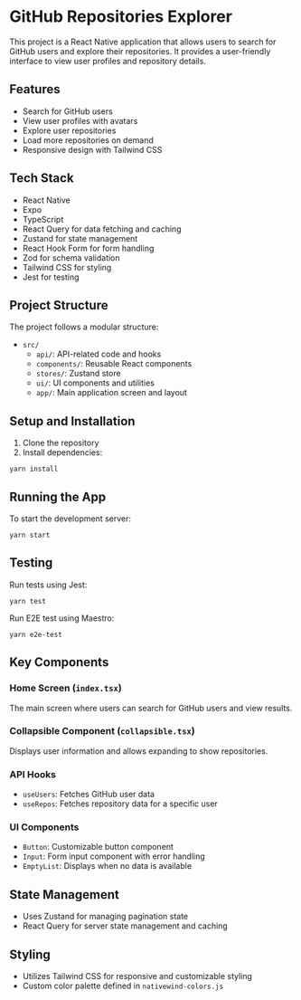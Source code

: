 # GitHub Repositories Explorer

This project is a React Native application that allows users to search for GitHub users and explore their repositories. It provides a user-friendly interface to view user profiles and repository details.

## Features

- Search for GitHub users
- View user profiles with avatars
- Explore user repositories
- Load more repositories on demand
- Responsive design with Tailwind CSS

## Tech Stack

- React Native
- Expo
- TypeScript
- React Query for data fetching and caching
- Zustand for state management
- React Hook Form for form handling
- Zod for schema validation
- Tailwind CSS for styling
- Jest for testing

## Project Structure

The project follows a modular structure:

- `src/`
  - `api/`: API-related code and hooks
  - `components/`: Reusable React components
  - `stores/`: Zustand store
  - `ui/`: UI components and utilities
  - `app/`: Main application screen and layout

## Setup and Installation

1. Clone the repository
2. Install dependencies:

```
yarn install
```

## Running the App

To start the development server:

```
yarn start
```

## Testing

Run tests using Jest:

```
yarn test
```

Run E2E test using Maestro:

```
yarn e2e-test
```

## Key Components

### Home Screen (`index.tsx`)

The main screen where users can search for GitHub users and view results.

### Collapsible Component (`collapsible.tsx`)

Displays user information and allows expanding to show repositories.

### API Hooks

- `useUsers`: Fetches GitHub user data
- `useRepos`: Fetches repository data for a specific user

### UI Components

- `Button`: Customizable button component
- `Input`: Form input component with error handling
- `EmptyList`: Displays when no data is available

## State Management

- Uses Zustand for managing pagination state
- React Query for server state management and caching

## Styling

- Utilizes Tailwind CSS for responsive and customizable styling
- Custom color palette defined in `nativewind-colors.js`
